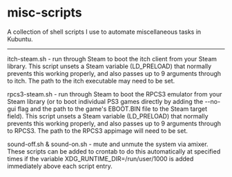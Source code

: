 # misc-scripts
A collection of shell scripts I use to automate miscellaneous tasks in Kubuntu.

---

itch-steam.sh - run through Steam to boot the itch client from your Steam library. This script unsets a Steam variable (LD_PRELOAD) that normally prevents this working properly, and also passes up to 9 arguments through to itch. The path to the itch executable may need to be set.

rpcs3-steam.sh - run through Steam to boot the RPCS3 emulator from your Steam library (or to boot individual PS3 games directly by adding the --no-gui flag and the path to the game's EBOOT.BIN file to the Steam target field). This script unsets a Steam variable (LD_PRELOAD) that normally prevents this working properly, and also passes up to 9 arguments through to RPCS3. The path to the RPCS3 appimage will need to be set.

sound-off.sh & sound-on.sh - mute and unmute the system via amixer. These scripts can be added to crontab to do this automatically at specified times if the variable XDG_RUNTIME_DIR=/run/user/1000 is added immediately above each script entry.

